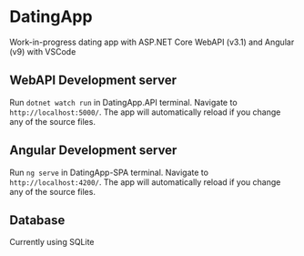 # DatingApp

Work-in-progress dating app with ASP.NET Core WebAPI (v3.1) and Angular (v9) with VSCode

## WebAPI Development server

Run `dotnet watch run` in DatingApp.API terminal. Navigate to `http://localhost:5000/`. The app will automatically reload if you change any of the source files. 

## Angular Development server

Run `ng serve` in DatingApp-SPA terminal. Navigate to `http://localhost:4200/`. The app will automatically reload if you change any of the source files.

## Database

Currently using SQLite
